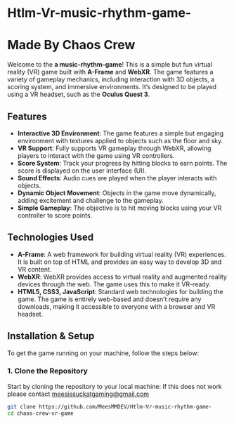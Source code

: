 # Htlm-Vr-music-rhythm-game-
# Made By Chaos Crew

Welcome to the **a music-rhythm-game**! This is a simple but fun virtual reality (VR) game built with **A-Frame** and **WebXR**. The game features a variety of gameplay mechanics, including interaction with 3D objects, a scoring system, and immersive environments. It’s designed to be played using a VR headset, such as the **Oculus Quest 3**.

## Features

- **Interactive 3D Environment**: The game features a simple but engaging environment with textures applied to objects such as the floor and sky.
- **VR Support**: Fully supports VR gameplay through WebXR, allowing players to interact with the game using VR controllers.
- **Score System**: Track your progress by hitting blocks to earn points. The score is displayed on the user interface (UI).
- **Sound Effects**: Audio cues are played when the player interacts with objects.
- **Dynamic Object Movement**: Objects in the game move dynamically, adding excitement and challenge to the gameplay.
- **Simple Gameplay**: The objective is to hit moving blocks using your VR controller to score points.

## Technologies Used

- **A-Frame**: A web framework for building virtual reality (VR) experiences. It is built on top of HTML and provides an easy way to develop 3D and VR content.
- **WebXR**: WebXR provides access to virtual reality and augmented reality devices through the web. The game uses this to make it VR-ready.
- **HTML5, CSS3, JavaScript**: Standard web technologies for building the game. The game is entirely web-based and doesn’t require any downloads, making it accessible to everyone with a browser and VR headset.

## Installation & Setup

To get the game running on your machine, follow the steps below:

### 1. Clone the Repository

Start by cloning the repository to your local machine:
If this does not work please contact meesissuckatgaming@gmail.com

```bash
git clone https://github.com/MeesMMDEV/Htlm-Vr-music-rhythm-game-
cd chaos-crew-vr-game



